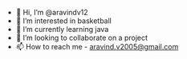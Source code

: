 - 👋 Hi, I’m @aravindv12
- 👀 I’m interested in basketball
- 🌱 I’m currently learning java
- 💞️ I’m looking to collaborate on a project
- 📫 How to reach me - aravind.v2005@gmail.com

<!---
aravindv12/aravindv12 is a ✨ special ✨ repository because its `README.md` (this file) appears on your GitHub profile.
You can click the Preview link to take a look at your changes.
--->
